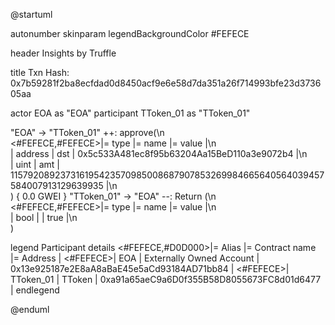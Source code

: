 

@startuml

autonumber
skinparam legendBackgroundColor #FEFECE

<style>
      header {
        HorizontalAlignment left
        FontColor purple
        FontSize 14
        Padding 10
      }
    </style>

header Insights by Truffle

title Txn Hash: 0x7b59281f2ba8ecfdad0d8450acf9e6e58d7da351a26f714993bfe23d373605aa


actor EOA as "EOA"
participant TToken_01 as "TToken_01"

"EOA" -> "TToken_01" ++: approve(\n\
<#FEFECE,#FEFECE>|= type |= name |= value |\n\
| address | dst | 0x5c533A481ec8f95b63204Aa15BeD110a3e9072b4 |\n\
| uint | amt | 115792089237316195423570985008687907853269984665640564039457584007913129639935 |\n\
) { 0.0 GWEI }
"TToken_01" -> "EOA" --: Return (\n\
<#FEFECE,#FEFECE>|= type |= name |= value |\n\
| bool |  | true |\n\
)

legend
Participant details
<#FEFECE,#D0D000>|= Alias |= Contract name |= Address |
<#FEFECE>| EOA | Externally Owned Account | 0x13e925187e2E8aA8aBaE45e5aCd93184AD71bb84 |
<#FEFECE>| TToken_01 | TToken | 0xa91a65aeC9a6D0f355B58D8055673FC8d01d6477 |
endlegend

@enduml
